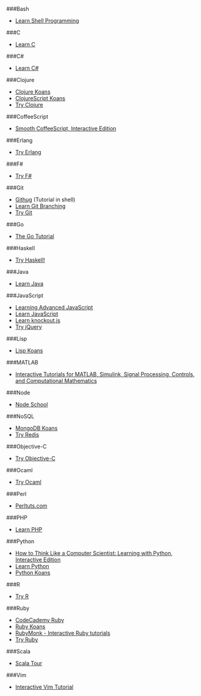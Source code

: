 ###Bash
* [Learn Shell Programming](http://www.learnshell.org)


###C
* [Learn C](http://www.learn-c.org/)


###C#
* [Learn C#](http://www.learncs.org/)


###Clojure
* [Clojure Koans](http://clojurekoans.com/)
* [ClojureScript Koans](http://clojurescriptkoans.com/)
* [Try Clojure](http://tryclj.com/)


###CoffeeScript
* [Smooth CoffeeScript, Interactive Edition](http://autotelicum.github.io/Smooth-CoffeeScript/interactive/interactive-coffeescript.html)


###Erlang
* [Try Erlang](http://www.tryerlang.org/)


###F#
* [Try F#](http://www.tryfsharp.org/)


###Git
* [Githug](https://github.com/Gazler/githug) (Tutorial in shell)
* [Learn Git Branching](http://pcottle.github.io/learnGitBranching/)
* [Try Git](http://try.github.io)


###Go
* [The Go Tutorial](http://golang.org/doc/go_tutorial.html)


###Haskell
* [Try Haskell!](http://tryhaskell.org/)


###Java
* [Learn Java](http://www.learnjavaonline.org/)


###JavaScript
* [Learning Advanced JavaScript](http://ejohn.org/apps/learn/)
* [Learn JavaScript](http://www.learn-js.org/)
* [Learn knockout.js](http://learn.knockoutjs.com)
* [Try jQuery](http://try.jquery.com/)


###Lisp
* [Lisp Koans](https://github.com/google/lisp-koans)


###MATLAB
* [Interactive Tutorials for MATLAB, Simulink, Signal Processing, Controls, and Computational Mathematics](http://www.mathworks.com/tutorials)


###Node
* [Node School](http://nodeschool.io/)


###NoSQL
* [MongoDB Koans](https://github.com/chicagoruby/MongoDB_Koans)
* [Try Redis](http://try.redis.io/)


###Objective-C
* [Try Objective-C](http://tryobjectivec.codeschool.com)


###Ocaml
* [Try Ocaml](http://try.ocamlpro.com/)


###Perl
* [Perltuts.com](http://perltuts.com)


###PHP
* [Learn PHP](http://www.learn-php.org/)


###Python
* [How to Think Like a Computer Scientist: Learning with Python, Interactive Edition](http://interactivepython.org/courselib/static/thinkcspy/index.html)
* [Learn Python](http://www.learnpython.org/)
* [Python Koans](https://github.com/gregmalcolm/python_koans)


###R
* [Try R](http://tryr.codeschool.com)


###Ruby
* [CodeCademy Ruby](http://www.codecademy.com/tracks/ruby)
* [Ruby Koans](http://www.rubykoans.com/)
* [RubyMonk - Interactive Ruby tutorials](http://rubymonk.com)
* [Try Ruby](http://tryruby.org/)


###Scala
* [Scala Tour](http://www.scala-tour.com/)


###Vim
* [Interactive Vim Tutorial](http://www.openvim.com/tutorial.html)
